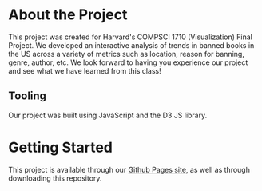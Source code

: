 # About the Project
This project was created for Harvard's COMPSCI 1710 (Visualization) Final Project. We developed an interactive analysis of trends in banned books in the US across a variety of metrics such as location, reason for banning, genre, author, etc. We look forward to having you experience our project and see what we have learned from this class!

## Tooling
Our project was built using JavaScript and the D3 JS library. 

# Getting Started
This project is available through our [Github Pages site](https://eckay.github.io/cs171-project/), as well as through downloading this repository. 


